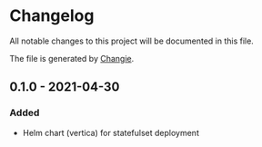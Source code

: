 # Changelog
All notable changes to this project will be documented in this file.

The file is generated by [Changie](https://github.com/miniscruff/changie).


## 0.1.0 - 2021-04-30

### Added
* Helm chart (vertica) for statefulset deployment
